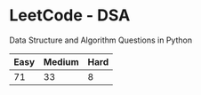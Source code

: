 # LeetCode - DSA

Data Structure and Algorithm Questions in Python

| Easy   |  Medium  | Hard |
|--------|----------|------|
|   71   |    33    |  8   |
